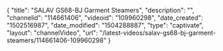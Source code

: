 {
    "title": "SALAV GS68-BJ Garment Steamers",
    "description": "",
    "channelid": "114661406",
    "videoid": "109960298",
    "date_created": "1502516987",
    "date_modified": "1504288887",
    "type": "captivate",
    "layout": "channelVideo",
    "url": "\/latest-videos\/salav-gs68-bj-garment-steamers\/114661406-109960298"
}